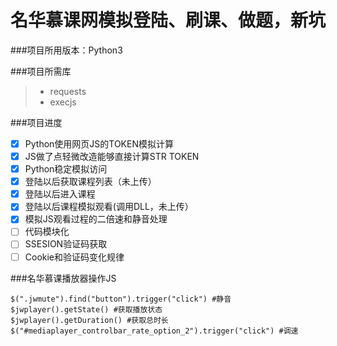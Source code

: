 # 名华慕课网模拟登陆、刷课、做题，新坑

###项目所用版本：Python3

###项目所需库
> * requests
> * execjs

###项目进度
- [x] Python使用网页JS的TOKEN模拟计算
- [x] JS做了点轻微改造能够直接计算STR TOKEN
- [x] Python稳定模拟访问
- [x] 登陆以后获取课程列表（未上传）
- [x] 登陆以后进入课程
- [x] 登陆以后课程模拟观看(调用DLL，未上传）
- [x] 模拟JS观看过程的二倍速和静音处理
- [ ] 代码模块化
- [ ] SSESION验证码获取
- [ ] Cookie和验证码变化规律

###名华慕课播放器操作JS
```
$(".jwmute").find("button").trigger("click") #静音
$jwplayer().getState() #获取播放状态
$jwplayer().getDuration() #获取总时长
$("#mediaplayer_controlbar_rate_option_2").trigger("click") #调速
```
